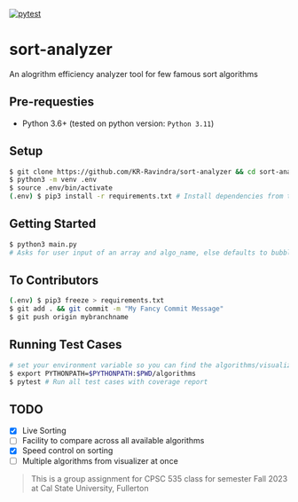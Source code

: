 [![pytest](https://github.com/KR-Ravindra/sort-analyzer/actions/workflows/pytest.yml/badge.svg)](https://github.com/KR-Ravindra/sort-analyzer/actions/workflows/pytest.yml)

# sort-analyzer
An alogrithm efficiency analyzer tool for few famous sort algorithms

## Pre-requesties
* Python 3.6+ (tested on python version: `Python 3.11`)

## Setup
```bash
$ git clone https://github.com/KR-Ravindra/sort-analyzer && cd sort-analyzer
$ python3 -m venv .env
$ source .env/bin/activate
(.env) $ pip3 install -r requirements.txt # Install dependencies from the file 'requirements' in current directory to your local environment
```

## Getting Started
```bash
$ python3 main.py
# Asks for user input of an array and algo_name, else defaults to bubble sort and predefined elements
```

## To Contributors
```bash
(.env) $ pip3 freeze > requirements.txt
$ git add . && git commit -m "My Fancy Commit Message"
$ git push origin mybranchname
```

## Running Test Cases
```bash
# set your environment variable so you can find the algorithms/visualizer or any folder
$ export PYTHONPATH=$PYTHONPATH:$PWD/algorithms 
$ pytest # Run all test cases with coverage report
```

## TODO
- [x] Live Sorting
- [ ] Facility to compare across all available algorithms 
- [x] Speed control on sorting
- [ ] Multiple algorithms from visualizer at once

> This is a group assignment for CPSC 535 class for semester Fall 2023 at Cal State University, Fullerton
